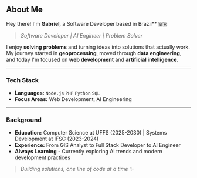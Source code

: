 ## **About Me**

Hey there! I'm **Gabriel**, a Software Developer based in Brazil** 🇧🇷

> *Software Developer | AI Engineer | Problem Solver*

I enjoy **solving problems** and turning ideas into solutions that actually work. My journey started in **geoprocessing**, moved through **data engineering**, and today I'm focused on **web development** and **artificial intelligence**.


---

### **Tech Stack**

- **Languages:** `Node.js` `PHP` `Python` `SQL`
- **Focus Areas:** Web Development, AI Engineering

---

### **Background**

- **Education:** Computer Science at UFFS (2025-2030) | Systems Development at IFSC (2023-2024)
- **Experience:** From GIS Analyst to Full Stack Developer to AI Engineer
- **Always Learning** - Currently exploring AI trends and modern development practices

> *Building solutions, one line of code at a time* ✨